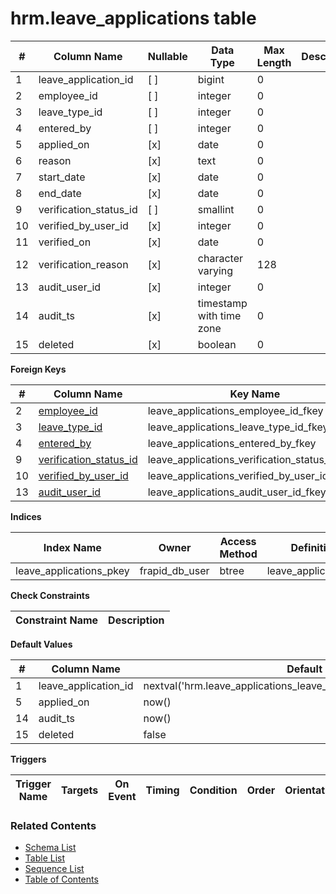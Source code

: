 # hrm.leave_applications table



| # | Column Name | Nullable | Data Type | Max Length | Description |
| --- | --- | --- | --- | --- | --- |
| 1 | leave_application_id | [ ] | bigint | 0 |  |
| 2 | employee_id | [ ] | integer | 0 |  |
| 3 | leave_type_id | [ ] | integer | 0 |  |
| 4 | entered_by | [ ] | integer | 0 |  |
| 5 | applied_on | [x] | date | 0 |  |
| 6 | reason | [x] | text | 0 |  |
| 7 | start_date | [x] | date | 0 |  |
| 8 | end_date | [x] | date | 0 |  |
| 9 | verification_status_id | [ ] | smallint | 0 |  |
| 10 | verified_by_user_id | [x] | integer | 0 |  |
| 11 | verified_on | [x] | date | 0 |  |
| 12 | verification_reason | [x] | character varying | 128 |  |
| 13 | audit_user_id | [x] | integer | 0 |  |
| 14 | audit_ts | [x] | timestamp with time zone | 0 |  |
| 15 | deleted | [x] | boolean | 0 |  |



**Foreign Keys**

| # | Column Name | Key Name | References |
| --- | --- | --- | --- |
| 2 | [employee_id](../hrm/employees.md) | leave_applications_employee_id_fkey | hrm.employees.employee_id |
| 3 | [leave_type_id](../hrm/leave_types.md) | leave_applications_leave_type_id_fkey | hrm.leave_types.leave_type_id |
| 4 | [entered_by](../account/users.md) | leave_applications_entered_by_fkey | account.users.user_id |
| 9 | [verification_status_id](../core/verification_statuses.md) | leave_applications_verification_status_id_fkey | core.verification_statuses.verification_status_id |
| 10 | [verified_by_user_id](../account/users.md) | leave_applications_verified_by_user_id_fkey | account.users.user_id |
| 13 | [audit_user_id](../account/users.md) | leave_applications_audit_user_id_fkey | account.users.user_id |



**Indices**

| Index Name | Owner | Access Method | Definition | Description |
| --- | --- | --- | --- | --- |
| leave_applications_pkey | frapid_db_user | btree | leave_application_id |  |



**Check Constraints**

| Constraint Name | Description |
| --- | --- |



**Default Values**

| # | Column Name | Default |
| --- | --- | --- |
| 1 | leave_application_id | nextval('hrm.leave_applications_leave_application_id_seq'::regclass) |
| 5 | applied_on | now() |
| 14 | audit_ts | now() |
| 15 | deleted | false |


**Triggers**

| Trigger Name | Targets | On Event | Timing | Condition | Order | Orientation | Description |
| --- | --- | --- | --- | --- | --- | --- | --- |


### Related Contents
* [Schema List](../../schemas.md)
* [Table List](../../tables.md)
* [Sequence List](../../sequences.md)
* [Table of Contents](../../README.md)

